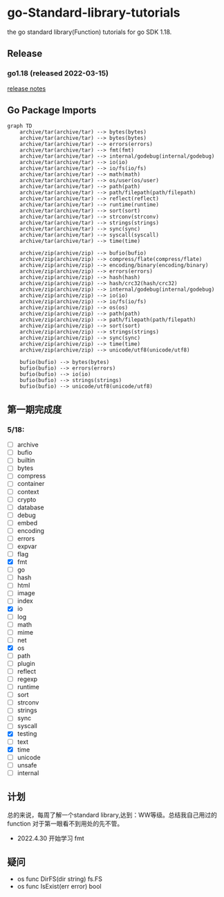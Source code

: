 # go-Standard-library-tutorials
the go standard library(Function) tutorials for go SDK 1.18.

## Release
### go1.18 (released 2022-03-15)

[release notes](https://go.dev/doc/devel/release)

## Go Package Imports

```mermaid
graph TD
    archive/tar(archive/tar) --> bytes(bytes)
    archive/tar(archive/tar) --> bytes(bytes)
    archive/tar(archive/tar) --> errors(errors)
    archive/tar(archive/tar) --> fmt(fmt)
    archive/tar(archive/tar) --> internal/godebug(internal/godebug)
    archive/tar(archive/tar) --> io(io)
    archive/tar(archive/tar) --> io/fs(io/fs)
    archive/tar(archive/tar) --> math(math)
    archive/tar(archive/tar) --> os/user(os/user)
    archive/tar(archive/tar) --> path(path)
    archive/tar(archive/tar) --> path/filepath(path/filepath)
    archive/tar(archive/tar) --> reflect(reflect)
    archive/tar(archive/tar) --> runtime(runtime)
    archive/tar(archive/tar) --> sort(sort)
    archive/tar(archive/tar) --> strconv(strconv)
    archive/tar(archive/tar) --> strings(strings)
    archive/tar(archive/tar) --> sync(sync)
    archive/tar(archive/tar) --> syscall(syscall)
    archive/tar(archive/tar) --> time(time)

    archive/zip(archive/zip) --> bufio(bufio)
    archive/zip(archive/zip) --> compress/flate(compress/flate)
    archive/zip(archive/zip) --> encoding/binary(encoding/binary)
    archive/zip(archive/zip) --> errors(errors)
    archive/zip(archive/zip) --> hash(hash)
    archive/zip(archive/zip) --> hash/crc32(hash/crc32)
    archive/zip(archive/zip) --> internal/godebug(internal/godebug)
    archive/zip(archive/zip) --> io(io)
    archive/zip(archive/zip) --> io/fs(io/fs)
    archive/zip(archive/zip) --> os(os)
    archive/zip(archive/zip) --> path(path)
    archive/zip(archive/zip) --> path/filepath(path/filepath)
    archive/zip(archive/zip) --> sort(sort)
    archive/zip(archive/zip) --> strings(strings)
    archive/zip(archive/zip) --> sync(sync)
    archive/zip(archive/zip) --> time(time)
    archive/zip(archive/zip) --> unicode/utf8(unicode/utf8)

    bufio(bufio) --> bytes(bytes)
    bufio(bufio) --> errors(errors)
    bufio(bufio) --> io(io)
    bufio(bufio) --> strings(strings)
    bufio(bufio) --> unicode/utf8(unicode/utf8)
```

## 第一期完成度
### 5/18:
- [ ] archive
- [ ] bufio
- [ ] builtin
- [ ] bytes
- [ ] compress
- [ ] container
- [ ] context
- [ ] crypto
- [ ] database
- [ ] debug
- [ ] embed
- [ ] encoding
- [ ] errors
- [ ] expvar
- [ ] flag
- [x] fmt
- [ ] go
- [ ] hash
- [ ] html
- [ ] image
- [ ] index
- [x] io
- [ ] log
- [ ] math
- [ ] mime
- [ ] net
- [x] os
- [ ] path
- [ ] plugin
- [ ] reflect
- [ ] regexp
- [ ] runtime
- [ ] sort
- [ ] strconv
- [ ] strings
- [ ] sync
- [ ] syscall
- [x] testing
- [ ] text
- [x] time
- [ ] unicode
- [ ] unsafe
- [ ] internal

## 计划
总的来说，每周了解一个standard library,达到：WW等级。总结我自己用过的 function 对于第一眼看不到用处的先不管。 

* 2022.4.30 开始学习 fmt

## 疑问
* os func DirFS(dir string) fs.FS
* os func IsExist(err error) bool